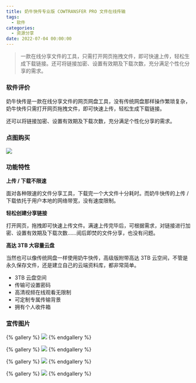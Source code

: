 ```yaml
---
title: 奶牛快传专业版 COWTRANSFER PRO 文件在线传输
tags:
  - 软件
categories:
  - 资源分享
date: 2022-07-04 00:00:00
---
```


> 一款在线分享文件的工具，只需打开网页拖拽文件，即可快速上传，轻松生成下载链接。还可将链接加密、设置有效期及下载次数，充分满足个性化分享的需求。

<!-- more -->

### 软件评价

奶牛快传是一款在线分享文件的网页网盘工具，没有传统网盘那样操作繁琐复杂，奶牛快传只需打开网页拖拽文件，即可快速上传，轻松生成下载链接。

还可以将链接加密、设置有效期及下载次数，充分满足个性化分享的需求。

### 点图购买

[![](https://cdn.dusays.com/2022/07/480-1.png/1)](https://r-g.io/aLPWZn)

### 功能特性

**上传 / 下载不限速**

面对各种限速的文件分享工具，下载完一个大文件十分耗时。而奶牛快传的上传 / 下载依托于用户本地的网络带宽，没有速度限制。

**轻松创建分享链接**

打开网页，拖拽即可快速上传文件。满速上传完毕后，可根据需求，对链接进行加密、设置有效期及下载次数……阅后即焚的文件分享，也没有问题。

**高达 3TB 大容量云盘**

当然也可以像传统网盘一样使用奶牛快传，高级版附带高达 3TB 云空间，不管是永久保存文件，还是建立自己的云端资料库，都非常简单。

* 3TB 云盘空间
* 传输可设置密码
* 高清视频在线观看无限制
* 可定制专属传输背景
* 拥有个人收件箱

### 宣传图片

{% gallery %}
![](https://cdn.dusays.com/2022/07/480-2.png/1)
{% endgallery %}

{% gallery %}
![](https://cdn.dusays.com/2022/07/480-3.png/1)
{% endgallery %}

{% gallery %}
![](https://cdn.dusays.com/2022/07/480-4.png/1)
{% endgallery %}

{% gallery %}
![](https://cdn.dusays.com/2022/07/480-5.png/1)
{% endgallery %}
